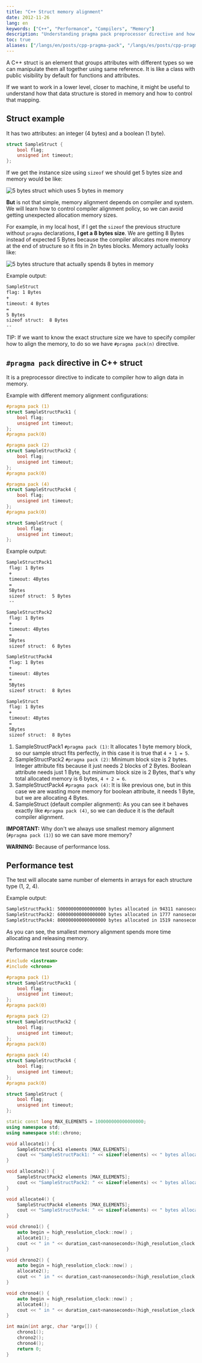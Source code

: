 ```yaml
---
title: "C++ Struct memory alignment"
date: 2012-11-26
lang: en
keywords: ["C++", "Performance", "Compilers", "Memory"]
description: "Understanding pragma pack preprocessor directive and how it affects to memory alignment"
toc: true
aliases: ["/langs/en/posts/cpp-pragma-pack", "/langs/es/posts/cpp-pragma-pack"]
---
```


A C++ struct is an element that groups attributes with different types so we can manipulate them all together using same reference. It is like a class with public visibility by default for functions and attributes.

If we want to work in a lower level, closer to machine, it might be useful to understand how that data structure is stored in memory and how to control that mapping.

## Struct example

It has two attributes: an integer (4 bytes) and a boolean (1 byte).

```cpp
struct SampleStruct {
    bool flag;
    unsigned int timeout;
};
```

If we get the instance size using `sizeof` we should get 5 bytes size and memory would be like:

![5 bytes struct which uses 5 bytes in memory](./5b.png)

**But** is not that simple, memory alignment depends on compiler and system. We will learn how to control compiler alignment policy, so we can avoid getting unexpected allocation memory sizes.

For example, in my local host, if I get the `sizeof` the previous structure without `pragma` declarations, **I get a 8 bytes size**. We are getting 8 Bytes instead of expected 5 Bytes because the compiler allocates more memory at the end of structure so it fits in 2n bytes blocks. Memory actually looks like:

![5 bytes structure that actually spends 8 bytes in memory](./8b.png)

Example output:

```bash
SampleStruct
flag: 1 Bytes
+
timeout: 4 Bytes
=
5 Bytes
sizeof struct:  8 Bytes
--
```

TIP: If we want to know the exact structure size we have to specify compiler how to align the memory, to do so we have `#pragma pack(n)` directive.

## `#pragma pack` directive in C++ struct

It is a preprocessor directive to indicate to compiler how to align data in memory.

Example with different memory alignment configurations:

```cpp
#pragma pack (1)
struct SampleStructPack1 {
    bool flag;
    unsigned int timeout;
};
#pragma pack(0)

#pragma pack (2)
struct SampleStructPack2 {
    bool flag;
    unsigned int timeout;
};
#pragma pack(0)

#pragma pack (4)
struct SampleStructPack4 {
    bool flag;
    unsigned int timeout;
};
#pragma pack(0)

struct SampleStruct {
    bool flag;
    unsigned int timeout;
};
```

Example output:

```bash
SampleStructPack1
 flag: 1 Bytes
 +
 timeout: 4Bytes
 =
 5Bytes
 sizeof struct:  5 Bytes
 --

SampleStructPack2
 flag: 1 Bytes
 +
 timeout: 4Bytes
 =
 5Bytes
 sizeof struct:  6 Bytes

SampleStructPack4
 flag: 1 Bytes
 +
 timeout: 4Bytes
 =
 5Bytes
 sizeof struct:  8 Bytes

SampleStruct
 flag: 1 Bytes
 +
 timeout: 4Bytes
 =
 5Bytes
 sizeof struct:  8 Bytes
```

1. SampleStructPack1 `#pragma pack (1)`: It allocates 1 byte memory block, so our sample struct fits perfectly, in this case it is true that `4 + 1 = 5`.
2. SampleStructPack2 `#pragma pack (2)`: Minimum block size is 2 bytes. Integer attribute fits because it just needs 2 blocks of 2 Bytes. Boolean attribute needs just 1 Byte, but minimum block size is 2 Bytes, that's why total allocated memory is 6 bytes, `4 + 2 = 6`.
3. SampleStructPack4 `#pragma pack (4)`: It is like previous one, but in this case we are wasting more memory for boolean attribute, it needs 1 Byte, but we are allocating 4 Bytes.
4. SampleStruct (default compiler alignment): As you can see it behaves exactly like `#pragma pack (4)`, so we can deduce it is the default compiler alignment.

**IMPORTANT:** Why don't we always use smallest memory alignment (`#pragma pack (1)`) so we can save more memory?

**WARNING:** Because of performance loss.

## Performance test

The test will allocate same number of elements in arrays for each structure type (1, 2, 4).

Example output:

```bash
SampleStructPack1: 500000000000000000 bytes allocated in 94311 nanoseconds
SampleStructPack2: 600000000000000000 bytes allocated in 1777 nanoseconds
SampleStructPack4: 800000000000000000 bytes allocated in 1519 nanoseconds
```

As you can see, the smallest memory alignment spends more time allocating and releasing memory.

Performance test source code:

```cpp
#include <iostream>
#include <chrono>

#pragma pack (1)
struct SampleStructPack1 {
    bool flag;
    unsigned int timeout;
};
#pragma pack(0)

#pragma pack (2)
struct SampleStructPack2 {
    bool flag;
    unsigned int timeout;
};
#pragma pack(0)

#pragma pack (4)
struct SampleStructPack4 {
    bool flag;
    unsigned int timeout;
};
#pragma pack(0)

struct SampleStruct {
    bool flag;
    unsigned int timeout;
};

static const long MAX_ELEMENTS = 100000000000000000;
using namespace std;
using namespace std::chrono;

void allocate1() {
    SampleStructPack1 elements [MAX_ELEMENTS];
    cout << "SampleStructPack1: " << sizeof(elements) << " bytes allocated";
}

void allocate2() {
    SampleStructPack2 elements [MAX_ELEMENTS];
    cout << "SampleStructPack2: " << sizeof(elements) << " bytes allocated";
}

void allocate4() {
    SampleStructPack4 elements [MAX_ELEMENTS];
    cout << "SampleStructPack4: " << sizeof(elements) << " bytes allocated";
}

void chrono1() {
    auto begin = high_resolution_clock::now() ;
    allocate1();
    cout << " in " << duration_cast<nanoseconds>(high_resolution_clock::now() - begin).count() << " nanoseconds" << endl;
}

void chrono2() {
    auto begin = high_resolution_clock::now() ;
    allocate2();
    cout << " in " << duration_cast<nanoseconds>(high_resolution_clock::now() - begin).count() << " nanoseconds" << endl;
}

void chrono4() {
    auto begin = high_resolution_clock::now() ;
    allocate4();
    cout << " in " << duration_cast<nanoseconds>(high_resolution_clock::now() - begin).count() << " nanoseconds" << endl;
}

int main(int argc, char *argv[]) {
    chrono1();
    chrono2();
    chrono4();
    return 0;
}
```
